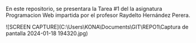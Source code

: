 En este repositorio, se presentara la Tarea #1 del la asignatura Programacion Web impartida por el profesor Raydelto Hernández Perera.

![SCREEN CAPTURE](C:\Users\KONA\Documents\GIT\REPO1\Captura de pantalla 2024-01-18 194320.jpg)
